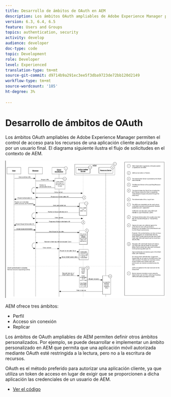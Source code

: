 ```yaml
---
title: Desarrollo de ámbitos de OAuth en AEM
description: Los ámbitos OAuth ampliables de Adobe Experience Manager permiten el control de acceso para los recursos de una aplicación cliente autorizada por un usuario final. El diagrama siguiente ilustra el flujo de solicitudes en el contexto de AEM.
version: 6.3, 6.4, 6.5
feature: Users and Groups
topics: authentication, security
activity: develop
audience: developer
doc-type: code
topic: Development
role: Developer
level: Experienced
translation-type: tm+mt
source-git-commit: d9714b9a291ec3ee5f3dba9723de72bb120d2149
workflow-type: tm+mt
source-wordcount: '185'
ht-degree: 3%

---
```



# Desarrollo de ámbitos de OAuth

Los ámbitos OAuth ampliables de Adobe Experience Manager permiten el control de acceso para los recursos de una aplicación cliente autorizada por un usuario final. El diagrama siguiente ilustra el flujo de solicitudes en el contexto de AEM.

![Flujo De Ámbitos De Oa](./assets/oauth-code-sample-develop/oauth-scopes-flow.png)

AEM ofrece tres ámbitos:

* Perfil
* Acceso sin conexión
* Replicar

Los ámbitos de OAuth ampliables de AEM permiten definir otros ámbitos personalizados. Por ejemplo, se puede desarrollar e implementar un ámbito personalizado en AEM que permita que una aplicación móvil autorizada mediante OAuth esté restringida a la lectura, pero no a la escritura de recursos.

OAuth es el método preferido para autorizar una aplicación cliente, ya que utiliza un token de acceso en lugar de exigir que se proporcionen a dicha aplicación las credenciales de un usuario de AEM.

* [Ver el código](https://github.com/Adobe-Consulting-Services/acs-aem-samples/blob/legacy/bundle/src/main/java/com/adobe/acs/samples/authentication/oauth/impl/SampleScopeWithPrivileges.java)
